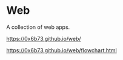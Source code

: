 # Web

A collection of web apps.

https://0x6b73.github.io/web/

https://0x6b73.github.io/web/flowchart.html
